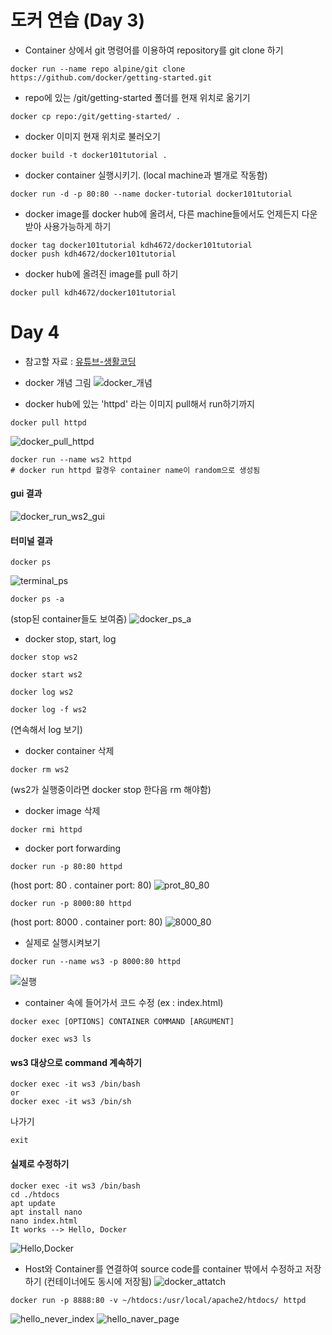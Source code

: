 # 도커 연습 (Day 3)

- Container 상에서 git 명령어를 이용하여 repository를 git clone 하기
```
docker run --name repo alpine/git clone https://github.com/docker/getting-started.git
```
- repo에 있는 /git/getting-started 폴더를 현재 위치로 옮기기
```
docker cp repo:/git/getting-started/ .
```

- docker 이미지 현재 위치로 불러오기
```
docker build -t docker101tutorial .
```

- docker container 실행시키기. (local machine과 별개로 작동함)
```
docker run -d -p 80:80 --name docker-tutorial docker101tutorial
```

- docker image를 docker hub에 올려서, 다른 machine들에서도 언제든지 다운받아 사용가능하게 하기
```
docker tag docker101tutorial kdh4672/docker101tutorial
docker push kdh4672/docker101tutorial
```

- docker hub에 올려진 image를 pull 하기
```
docker pull kdh4672/docker101tutorial
```

# Day 4

- 참고할 자료 : [유튜브-생활코딩](https://www.youtube.com/watch?v=Ps8HDIAyPD0)

- docker 개념 그림
![docker_개념](https://media.oss.navercorp.com/user/26454/files/a95d5e80-0658-11ec-98fc-38bf39e6caaa)

- docker hub에 있는 'httpd' 라는 이미지 pull해서 run하기까지

```
docker pull httpd
```
![docker_pull_httpd](https://media.oss.navercorp.com/user/26454/files/9f882b00-0659-11ec-8413-84ebefcb04fa)

```
docker run --name ws2 httpd
# docker run httpd 할경우 container name이 random으로 생성됨
```
#### gui 결과
![docker_run_ws2_gui](https://media.oss.navercorp.com/user/26454/files/6c926700-065a-11ec-9fd9-1c8edcb8a027)
#### 터미널 결과
```
docker ps
```
![terminal_ps](https://media.oss.navercorp.com/user/26454/files/107c1280-065b-11ec-804b-7f21196c8baa)
```
docker ps -a
```
(stop된 container들도 보여줌)
![docker_ps_a](https://media.oss.navercorp.com/user/26454/files/3b666680-065b-11ec-9d53-ea959760ffd4)

- docker stop, start, log

```
docker stop ws2
```

```
docker start ws2
```

```
docker log ws2
```
```
docker log -f ws2
```
(연속해서 log 보기)

- docker container 삭제

```
docker rm ws2
```
(ws2가 실행중이라면 docker stop 한다음 rm 해야함)

- docker image 삭제
```
docker rmi httpd
```

- docker port forwarding

```
docker run -p 80:80 httpd
```
(host port: 80 . container port: 80)
![prot_80_80](https://media.oss.navercorp.com/user/26454/files/fb54b300-065d-11ec-94e8-4426c51c6d68)
```
docker run -p 8000:80 httpd
```
(host port: 8000 . container port: 80)
![8000_80](https://media.oss.navercorp.com/user/26454/files/217a5300-065e-11ec-9276-5b295b5fc54c)

- 실제로 실행시켜보기
```
docker run --name ws3 -p 8000:80 httpd
```
![실행](https://media.oss.navercorp.com/user/26454/files/2c81b300-065f-11ec-93c9-60b62ab9eeca)


- container 속에 들어가서 코드 수정 (ex : index.html)

```
docker exec [OPTIONS] CONTAINER COMMAND [ARGUMENT]
```

```
docker exec ws3 ls
```

#### ws3 대상으로 command 계속하기
```
docker exec -it ws3 /bin/bash
or
docker exec -it ws3 /bin/sh
```
나가기
```
exit
```

#### 실제로 수정하기

```
docker exec -it ws3 /bin/bash
cd ./htdocs
apt update
apt install nano
nano index.html
It works --> Hello, Docker
```
![Hello,Docker](https://media.oss.navercorp.com/user/26454/files/9484c900-0660-11ec-8f68-4cdc3100ab2d)

- Host와 Container를 연결하여 source code를 container 밖에서 수정하고 저장하기 (컨테이너에도 동시에 저장됨)
![docker_attatch](https://media.oss.navercorp.com/user/26454/files/fba27d80-0660-11ec-93b7-9b0d2112beb1)
```
docker run -p 8888:80 -v ~/htdocs:/usr/local/apache2/htdocs/ httpd
```
![hello_never_index](https://media.oss.navercorp.com/user/26454/files/b41cf100-0662-11ec-8b3d-aa83fbf7d48b)
![hello_naver_page](https://media.oss.navercorp.com/user/26454/files/c008b300-0662-11ec-94ba-a799a53fa05a)


